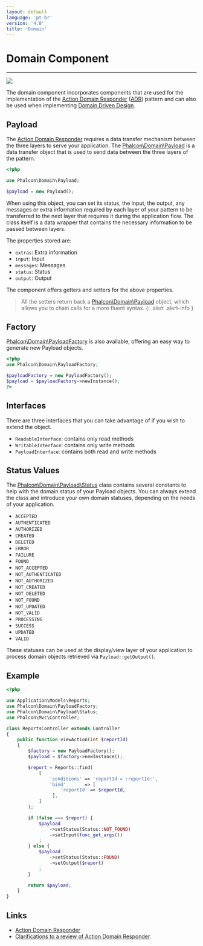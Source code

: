 ```yaml
---
layout: default
language: 'pt-br'
version: '4.0'
title: 'Domain'
---
```


# Domain Component

* * *

![](/assets/images/document-status-stable-success.svg)

The domain component incorporates components that are used for the implementation of the [Action Domain Responder](https://en.wikipedia.org/wiki/Action%E2%80%93domain%E2%80%93responder) ([ADR](http://pmjones.io/adr/)) pattern and can also be used when implementing [Domain Driven Design](https://en.wikipedia.org/wiki/Domain-driven_design).

## Payload

The [Action Domain Responder](https://en.wikipedia.org/wiki/Action%E2%80%93domain%E2%80%93responder) requires a data transfer mechanism between the three layers to serve your application. The [Phalcon\Domain\Payload](api/phalcon_domain#domain-payload-payload) is a data transfer object that is used to send data between the three layers of the pattern.

```php
<?php

use Phalcon\Domain\Payload;

$payload = new Payload();
```

When using this object, you can set its status, the input, the output, any messages or extra information required by each layer of your pattern to be transferred to the next layer that requires it during the application flow. The class itself is a data wrapper that contains the necessary information to be passed between layers.

The properties stored are:

* `extras`: Extra information
* `input`: Input
* `messages`: Messages
* `status`: Status
* `output`: Output

The component offers getters and setters for the above properties.

> All the setters return back a [Phalcon\Domain\Payload](api/phalcon_domain#domain-payload-payload) object, which allows you to chain calls for a more fluent syntax.
{: .alert .alert-info }

## Factory

[Phalcon\Domain\PayloadFactory](api/phalcon_domain#domain-payload-payloadfactory) is also available, offering an easy way to generate new Payload objects.

```php
<?php
use Phalcon\Domain\PayloadFactory;

$payloadFactory = new PayloadFactory();
$payload = $payloadFactory->newInstance();
?>
```

## Interfaces

There are three interfaces that you can take advantage of if you wish to extend the object.

* `ReadableInterface`: contains only read methods
* `WritableInterface`: contains only write methods
* `PayloadInterface`: contains both read and write methods

## Status Values

The [Phalcon\Domain\Payload\Status](api/phalcon_domain#domain-payload-status) class contains several constants to help with the domain status of your Payload objects. You can always extend the class and introduce your own domain statuses, depending on the needs of your application.

* `ACCEPTED` 
* `AUTHENTICATED` 
* `AUTHORIZED` 
* `CREATED` 
* `DELETED` 
* `ERROR` 
* `FAILURE` 
* `FOUND` 
* `NOT_ACCEPTED` 
* `NOT_AUTHENTICATED`
* `NOT_AUTHORIZED` 
* `NOT_CREATED` 
* `NOT_DELETED` 
* `NOT_FOUND` 
* `NOT_UPDATED` 
* `NOT_VALID` 
* `PROCESSING` 
* `SUCCESS` 
* `UPDATED` 
* `VALID` 

These statuses can be used at the display/view layer of your application to process domain objects retrieved via `Payload::getOutput()`.

## Example

```php
<?php

use Application\Models\Reports;
use Phalcon\Domain\PayloadFactory;
use Phalcon\Domain\Payload\Status;
use Phalcon\Mvc\Controller;

class ReportsController extends Controller
{
    public function viewAction(int $reportId)
    {
        $factory = new PayloadFactory();
        $payload = $factory->newInstance();

        $report = Reports::find(
            [
                'conditions' => 'reportId = :reportId:',
                'bind'       => [
                    'reportId' => $reportId,
                 ],
            ]          
        );

        if (false === $report) {
            $payload
                ->setStatus(Status::NOT_FOUND)
                ->setInput(func_get_args())
            ;
        } else {
            $payload
                ->setStatus(Status::FOUND)
                ->setOutput($report)
            ;
        }

        return $payload;
    }
}   
```

## Links

* [Action Domain Responder](https://en.wikipedia.org/wiki/Action%E2%80%93domain%E2%80%93responder)
* [Clarifications to a review of Action Domain Responder](http://paul-m-jones.com/post/2018/12/19/clarifications-to-a-review-of-action-domain-responder/)